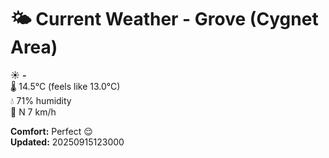# 🌤️ Current Weather - Grove (Cygnet Area)

☀️ **-**  
🌡️ 14.5°C (feels like 13.0°C)  
💧 71% humidity  
💨 N 7 km/h  

**Comfort:** Perfect 😌  
**Updated:** 20250915123000
